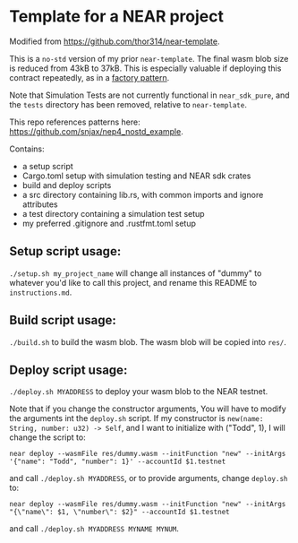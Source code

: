 # Template for a NEAR project
Modified from https://github.com/thor314/near-template.

This is a `no-std` version of my prior `near-template`. The final wasm blob size is reduced from 43kB to 37kB. This is especially valuable if deploying this contract repeatedly, as in a [factory pattern](https://github.com/thor314/near-factory-pattern/tree/db380d1729041ec4ed9e6b477f98fddac2ed23f4).

Note that Simulation Tests are not currently functional in `near_sdk_pure`, and the `tests` directory has been removed, relative to `near-template`.

This repo references patterns here: https://github.com/snjax/nep4_nostd_example.

Contains:
- a setup script
- Cargo.toml setup with simulation testing and NEAR sdk crates
- build and deploy scripts
- a src directory containing lib.rs, with common imports and ignore attributes
- a test directory containing a simulation test setup
- my preferred .gitignore and .rustfmt.toml setup

## Setup script usage:
`./setup.sh my_project_name`
will change all instances of "dummy" to whatever you'd like to call this project, and rename this
README to `instructions.md`.

## Build script usage:
`./build.sh` to build the wasm blob. The wasm blob will be copied into `res/`.

## Deploy script usage:
`./deploy.sh MYADDRESS` to deploy your wasm blob to the NEAR testnet.

Note that if you change the constructor arguments, You will have to modify the arguments int the `deploy.sh`
script. If my constructor is `new(name: String, number: u32) -> Self`, and I want to initialize with ("Todd", 1), I
will change the script to:

`near deploy --wasmFile res/dummy.wasm --initFunction "new" --initArgs '{"name": "Todd", "number": 1}' --accountId $1.testnet`

and call `./deploy.sh MYADDRESS`, or to provide arguments, change `deploy.sh` to:

`near deploy --wasmFile res/dummy.wasm --initFunction "new" --initArgs "{\"name\": $1, \"number\": $2}" --accountId $1.testnet`

and call `./deploy.sh MYADDRESS MYNAME MYNUM`.
